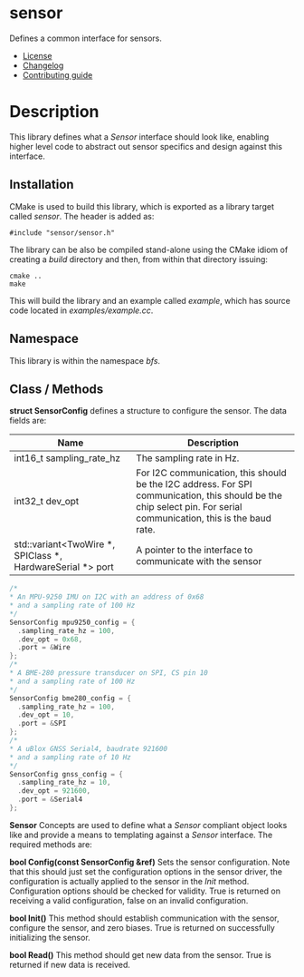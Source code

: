 # sensor
Defines a common interface for sensors.
   * [License](LICENSE.md)
   * [Changelog](CHANGELOG.md)
   * [Contributing guide](CONTRIBUTING.md)

# Description
This library defines what a *Sensor* interface should look like, enabling higher level code to abstract out sensor specifics and design against this interface.

## Installation
CMake is used to build this library, which is exported as a library target called *sensor*. The header is added as:

```
#include "sensor/sensor.h"
```

The library can be also be compiled stand-alone using the CMake idiom of creating a *build* directory and then, from within that directory issuing:

```
cmake ..
make
```

This will build the library and an example called *example*, which has source code located in *examples/example.cc*.

## Namespace
This library is within the namespace *bfs*.

## Class / Methods

**struct SensorConfig** defines a structure to configure the sensor. The data fields are:

| Name | Description |
| --- | --- |
| int16_t sampling_rate_hz | The sampling rate in Hz. |
| int32_t dev_opt | For I2C communication, this should be the I2C address. For SPI communication, this should be the chip select pin. For serial communication, this is the baud rate. |
| std::variant<TwoWire *, SPIClass *, HardwareSerial *> port | A pointer to the interface to communicate with the sensor |

```C++
/*
* An MPU-9250 IMU on I2C with an address of 0x68
* and a sampling rate of 100 Hz
*/
SensorConfig mpu9250_config = {
  .sampling_rate_hz = 100,
  .dev_opt = 0x68,
  .port = &Wire
};
/*
* A BME-280 pressure transducer on SPI, CS pin 10
* and a sampling rate of 100 Hz
*/
SensorConfig bme280_config = {
  .sampling_rate_hz = 100,
  .dev_opt = 10,
  .port = &SPI
};
/*
* A uBlox GNSS Serial4, baudrate 921600
* and a sampling rate of 10 Hz
*/
SensorConfig gnss_config = {
  .sampling_rate_hz = 10,
  .dev_opt = 921600,
  .port = &Serial4
};

```

**Sensor** Concepts are used to define what a *Sensor* compliant object looks like and provide a means to templating against a *Sensor* interface. The required methods are:

**bool Config(const SensorConfig &ref)** Sets the sensor configuration. Note that this should just set the configuration options in the sensor driver, the configuration is actually applied to the sensor in the *Init* method. Configuration options should be checked for validity. True is returned on receiving a valid configuration, false on an invalid configuration.

**bool Init()** This method should establish communication with the sensor, configure the sensor, and zero biases. True is returned on successfully initializing the sensor.

**bool Read()** This method should get new data from the sensor. True is returned if new data is received.